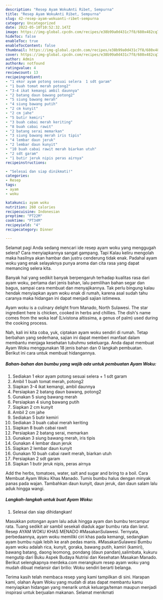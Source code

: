 ```yaml
---
description: "Resep Ayam WokuAnti Ribet, Sempurna"
title: "Resep Ayam WokuAnti Ribet, Sempurna"
slug: 42-resep-ayam-wokuanti-ribet-sempurna
category: Uncategorized
date: 2022-05-10T10:52:32.147Z
image: https://img-global.cpcdn.com/recipes/e38b99a0d431c7f8/680x482cq70/ayam-woku-foto-resep-utama.jpg
hideToc: false
enableToc: true
enableTocContent: false
thumbnail: https://img-global.cpcdn.com/recipes/e38b99a0d431c7f8/680x482cq70/ayam-woku-foto-resep-utama.jpg
cover: https://img-global.cpcdn.com/recipes/e38b99a0d431c7f8/680x482cq70/ayam-woku-foto-resep-utama.jpg
author: Admin
authorAv: notfound
ratingvalue: 4
reviewcount: 13
recipeingredient:
- "1 ekor ayam potong sesuai selera  1 sdt garam"
- "1 buah tomat merah potong2"
- "3-4 ikat kemangi ambil daunnya"
- "2 batang daun bawang potong2"
- "5 siung bawang merah"
- "4 siung bawang putih"
- "2 cm kunyit"
- "2 cm jahe"
- "5 butir kemiri"
- "3 buah cabai merah keriting"
- "8 buah cabai rawit"
- "2 batang serai memarkan"
- "3 siung bawang merah iris tipis"
- "4 lembar daun jeruk"
- "2 lembar daun kunyit"
- "10 buah cabai rawit merah biarkan utuh"
- "2 sdt garam"
- "1 butir jeruk nipis peras airnya"
recipeinstructions:

- "Selesai dan siap dinikmati!"
categories:
- Resep
tags:
- ayam
- woku

katakunci: ayam woku 
nutrition: 260 calories
recipecuisine: Indonesian
preptime: "PT22M"
cooktime: "PT34M"
recipeyield: "4"
recipecategory: Dinner

---
```



Selamat pagi Anda sedang mencari ide resep ayam woku yang menggugah selera? Cara menyiapkannya sangat gampang. Tapi Kalau keliru mengolah maka hasilnya akan hambar dan justru cenderung tidak enak. Padahal ayam woku yang enak selayaknya punya aroma dan cita rasa yang dapat memancing selera kita.


Banyak hal yang sedikit banyak berpengaruh terhadap kualitas rasa dari ayam woku, pertama dari jenis bahan, lalu pemilihan bahan segar dan bagus, sampai cara membuat dan menyajikannya. Tak perlu bingung kalau hendak menyiapkan ayam woku enak di rumah, karena asal sudah tahu caranya maka hidangan ini dapat menjadi sajian istimewa.

Ayam woku is a culinary delight from Manado, North Sulawesi. The star ingredient here is chicken, cooked in herbs and chillies. The dish&#39;s name comes from the woka leaf (Livistona altissima, a genus of palm) used during the cooking process.


Nah, kali ini kita coba, yuk, ciptakan ayam woku sendiri di rumah. Tetap berbahan yang sederhana, sajian ini dapat memberi manfaat dalam membantu menjaga kesehatan tubuhmu sekeluarga. Anda dapat membuat Ayam Woku menggunakan 18 jenis bahan dan 0 langkah pembuatan. Berikut ini cara untuk membuat hidangannya.

<!--inarticleads1-->

##### Bahan-bahan dan bumbu yang wajib ada untuk pembuatan Ayam Woku:

1. Sediakan 1 ekor ayam potong sesuai selera + 1 sdt garam
1. Ambil 1 buah tomat merah, potong2
1. Siapkan 3-4 ikat kemangi, ambil daunnya
1. Persiapkan 2 batang daun bawang, potong2
1. Gunakan 5 siung bawang merah
1. Persiapkan 4 siung bawang putih
1. Siapkan 2 cm kunyit
1. Ambil 2 cm jahe
1. Sediakan 5 butir kemiri
1. Sediakan 3 buah cabai merah keriting
1. Siapkan 8 buah cabai rawit
1. Persiapkan 2 batang serai, memarkan
1. Gunakan 3 siung bawang merah, iris tipis
1. Gunakan 4 lembar daun jeruk
1. Siapkan 2 lembar daun kunyit
1. Gunakan 10 buah cabai rawit merah, biarkan utuh
1. Persiapkan 2 sdt garam
1. Siapkan 1 butir jeruk nipis, peras airnya


Add the herbs, tomatoes, water, salt and sugar and bring to a boil. Cara Membuat Ayam Woku Khas Manado. Tumis bumbu halus dengan minyak panas pada wajan. Tambahkan daun kunyit, daun jeruk, dan daun salam lalu aduk hingga wangi. 

<!--inarticleads2-->

##### Langkah-langkah untuk buat Ayam Woku:


1. Selesai dan siap dihidangkan!

Masukkan potongan ayam lalu aduk hingga ayam dan bumbu tercampur rata. Tuang sedikit air sambil sesekali diaduk agar bumbu rata dan larut. Resep AYAM WOKU KHAS MENADO #MasakanSulawesi. Ternyata, perbedaannya, ayam woku memiliki ciri khas pada kemangi, sedangkan ayam bumbu rujak lebih ke arah pedas manis. #MasakanSulawesi Bumbu ayam woku adalah rica, kunyit, goraka, bawang putih, kamiri (kamiri), bawang batang, daong leomong, pondang (daun pandan),salimbata, kukuru mengutip dari Buku Aspek Budaya Nutrisi dan Kesehatan Masakan Manado. Berikut selengkapnya merdeka.com merangkum resep ayam woku yang mudah dibuat melansir dari brilio: Woku sendiri berarti belanga. 

Terima kasih telah membaca resep yang kami tampilkan di sini. Harapan kami, olahan Ayam Woku yang mudah di atas dapat membantu kamu menyiapkan hidangan yang menarik untuk keluarga/teman maupun menjadi inspirasi untuk berjualan makanan. Selamat menikmati

